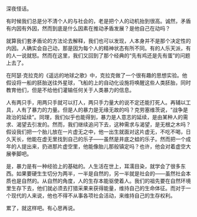 深夜怪话。

有时候我们总是分不清个人的与社会的，老是把个人的动机抬到很高。诚然，矛盾有内因有外因，然而到底是什么因素在推动矛盾发展？是他自己在动吗？

就算我们套矛盾论的方法论去解释，我们也可以发现，人本身并不是那个决定性的内因。人确实会自己动，那是因为每个人的精神状态有所不同。有的人乐天派，有的人一说就怒。然而在这里，我们又回到了那个经典的“先有鸡还是先有蛋”的问题上去了。

在阿瑟·克拉克的《遥远的地球之歌》中，克拉克做了一个很有趣的思想实验。他假设将一船的胚胎送往外星球，飞船的上的自动化设施将唤醒这些人类胚胎，同时教育他们，但是不给他们灌输任何关于人类暴力的信息。

人有两只手，用两只手就可以打人，两只手力量大的说不定还能打死人。再辅以工具，人有了暴力的力量。但是人的暴力是无缘无故的吗？克劳塞维茨说，“战争是政治的延续”。同理，我们似乎也能得到，暴力是人意志的延续，是由某种人的需求、渴望去引发的。然而，我们继续追问下去，这种需求与渴望，是无根之木吗？假设我们把一个胎儿放在一片虚无之中，他一出生就面对这片虚无，不吃不喝，日久天长，他能在虚无里找到自己的乐子——虽然是井底之蛙的乐子。然而把一个成年的人提出来，扔进那片虚空里，他能像胎儿那般镇定吗？也许，他会对着虚空大展拳脚吧。

是，暴力是有一种经验上的基础的。人生活在世上，耳濡目染，就学会了很多东西。如果要硬生生切分为两半，一半是自然的，另一半就是社会的——虽然社会本质也是自然的。从自然的角度，人的生存本能驱使着人。我们的祖先要在自然环境里生存下去，他们就必须去打猎采果来获得能量，维持自己的生命体征。而对于一个现代的人来说，他也不得不从事各项社会活动，来维持自己的生存权利。

累了，就这样吧。有心思再说。